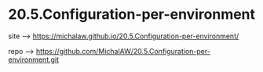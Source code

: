 # 20.5.Configuration-per-environment

site --> https://michalaw.github.io/20.5.Configuration-per-environment/

repo --> https://github.com/MichalAW/20.5.Configuration-per-environment.git
